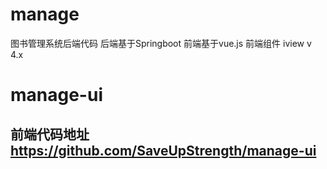 # manage
图书管理系统后端代码
  后端基于Springboot 
  前端基于vue.js
  前端组件 iview v 4.x
# manage-ui
## 前端代码地址  https://github.com/SaveUpStrength/manage-ui
